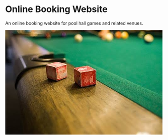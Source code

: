 <h1>Online Booking Website</h1>
<p>An online booking website for pool hall games and related venues.</p>
<img src="https://github.com/RyanGuitar/onlineBooking/blob/main/promoimage.jpeg" alt="promoimage">
